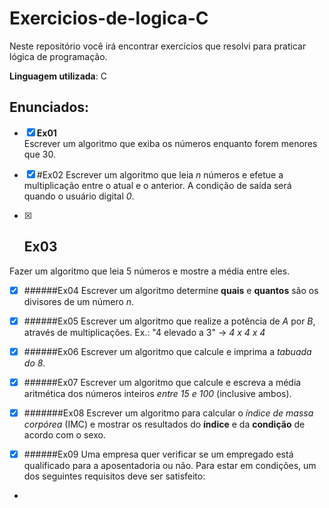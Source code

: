 # Exercicios-de-logica-C
 Neste repositório você irá encontrar exercícios que resolvi para praticar lógica de programação.
 
 **Linguagem utilizada**: C

## Enunciados:

- [x] **Ex01** <br>
Escrever um algoritmo que exiba os números enquanto forem menores que 30.

- [x] #Ex02 
Escrever um algoritmo que leia *n* números e efetue a multiplicação entre o atual e o anterior. A condição de saída será quando o usuário digital *0*.

- [x] ## Ex03 
Fazer um algoritmo que leia 5 números e mostre a média entre eles.

- [x] ######Ex04
Escrever um algoritmo determine **quais** e **quantos** são os divisores de um número *n*.

- [x] ######Ex05
Escrever um algoritmo que realize a potência de *A* por *B*, através de multiplicações. Ex.: "4 elevado a 3" -> *4 x 4 x 4*

- [x] ######Ex06 
Escrever um algoritmo que calcule e imprima a *tabuada do 8*.

- [x] ######Ex07
Escrever um algoritmo que calcule e escreva a média aritmética dos números inteiros *entre 15 e 100* (inclusive ambos).

- [x] #######Ex08
Escrever um algoritmo para calcular o *índice de massa corpórea* (IMC) e mostrar os resultados do **índice** e da **condição** de acordo com o sexo.

- [x] ######Ex09
Uma empresa quer verificar se um empregado está qualificado para a aposentadoria ou não. 
Para estar em condições, um dos seguintes requisitos deve ser satisfeito: 

- 

